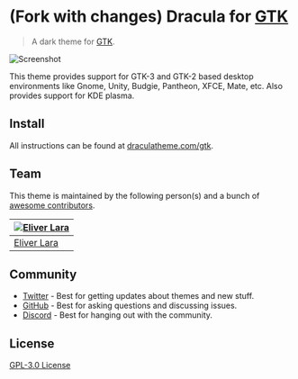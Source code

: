 # (Fork with changes) Dracula for [GTK](https://www.gtk.org/)

> A dark theme for [GTK](https://www.gtk.org/).

![Screenshot](./screenshot.png)

This theme provides support for GTK-3 and GTK-2 based desktop environments like Gnome, Unity, Budgie, Pantheon, XFCE, Mate, etc. Also provides support for KDE plasma.

## Install

All instructions can be found at [draculatheme.com/gtk](https://draculatheme.com/gtk).

## Team

This theme is maintained by the following person(s) and a bunch of [awesome contributors](https://github.com/dracula/gtk/graphs/contributors).

| [![Eliver Lara](https://avatars0.githubusercontent.com/u/9838260?v=3&s=70)](https://github.com/EliverLara) |
| ---------------------------------------------------------------------------------------------------------- |
| [Eliver Lara](https://github.com/EliverLara)                                                               |

## Community

- [Twitter](https://twitter.com/draculatheme) - Best for getting updates about themes and new stuff.
- [GitHub](https://github.com/dracula/dracula-theme/discussions) - Best for asking questions and discussing issues.
- [Discord](https://draculatheme.com/discord-invite) - Best for hanging out with the community.

## License

[GPL-3.0 License](./LICENSE)
